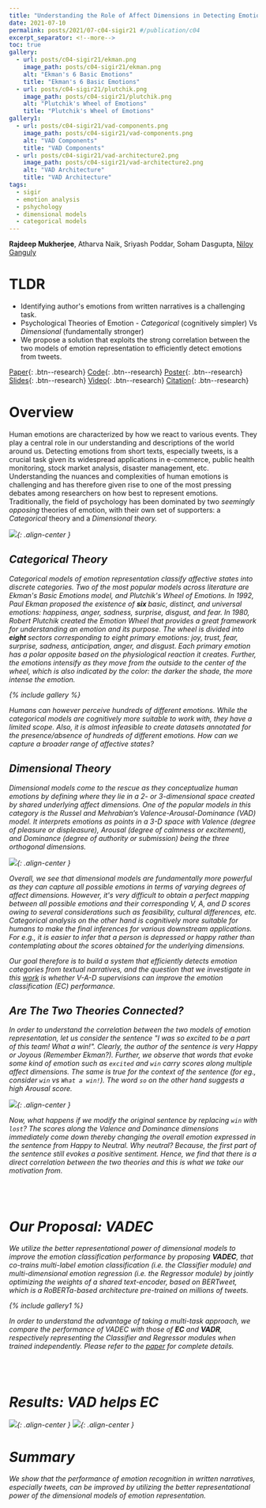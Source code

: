 ```yaml
---
title: "Understanding the Role of Affect Dimensions in Detecting Emotions from Tweets: A Multi-task Approach"
date: 2021-07-10
permalink: posts/2021/07-c04-sigir21 #/publication/c04 
excerpt_separator: <!--more-->
toc: true
gallery:
  - url: posts/c04-sigir21/ekman.png
    image_path: posts/c04-sigir21/ekman.png
    alt: "Ekman's 6 Basic Emotions"
    title: "Ekman's 6 Basic Emotions"
  - url: posts/c04-sigir21/plutchik.png
    image_path: posts/c04-sigir21/plutchik.png
    alt: "Plutchik's Wheel of Emotions"
    title: "Plutchik's Wheel of Emotions"
gallery1:
  - url: posts/c04-sigir21/vad-components.png
    image_path: posts/c04-sigir21/vad-components.png
    alt: "VAD Components"
    title: "VAD Components"
  - url: posts/c04-sigir21/vad-architecture2.png
    image_path: posts/c04-sigir21/vad-architecture2.png
    alt: "VAD Architecture"
    title: "VAD Architecture"
tags:
  - sigir
  - emotion analysis
  - pshychology
  - dimensional models
  - categorical models
---
```


<!--more-->
<b>Rajdeep Mukherjee</b>, Atharva Naik, Sriyash Poddar, Soham Dasgupta, <a href="http://www.facweb.iitkgp.ac.in/~niloy/">Niloy Ganguly</a>

# TLDR

<ul>
  <li> Identifying author's emotions from written narratives is a challenging task. </li>
  <li> Psychological Theories of Emotion - <i> Categorical </i> (cognitively simpler) Vs <i> Dimensional </i> (fundamentally stronger) </li>
  <li> We propose a solution that exploits the strong correlation between the two models of emotion representation to efficiently detect emotions from tweets. </li>
</ul>

[Paper](/files/pdf/research/c04.pdf){: .btn--research} [Code](https://github.com/atharva-naik/VADEC/){: .btn--research} [Poster](/files/pdf/research/VADEC_SIGIR2021_Poster.pdf){: .btn--research} [Slides](https://docs.google.com/presentation/d/e/2PACX-1vQpnzCkBpsfsG5ah-KKegGFc90IwTHZiLkzB76kUXlrmrz7m-6JnWl3-uTfoFs-LsNVbmPE2JqAXdHT/pub?start=false&loop=false&delayms=3000){: .btn--research} [Video](https://files.atypon.com/acm/a419079f7fed8d5a4e1e8cf5553b7139){: .btn--research} [Citation](https://dl.acm.org/doi/10.1145/3404835.3463080){: .btn--research}

# Overview

Human emotions are characterized by how we react to various events. They play a central role in our understanding and descriptions of the world around us. Detecting emotions from short texts, especially tweets, is a crucial task
given its widespread applications in e-commerce, public health monitoring, stock market analysis, disaster management, etc. Understanding the nuances and complexities of human emotions is challenging and has therefore given rise to one of the most pressing debates among researchers on how best to represent emotions. Traditionally, the field of psychology has been dominated by two <i> seemingly opposing </i> theories of emotion, with their own set of supporters: a <i> Categorical </i> theory and a <i> Dimensional <i> theory.

![](/images/posts/c04-sigir21/catDim.png){: .align-center }

## Categorical Theory

Categorical models of emotion representation classify affective states into discrete categories. Two of the most popular models across literature are Ekman's <i>Basic Emotions</i> model, and <i>Plutchik's Wheel of Emotions</i>. In 1992, Paul Ekman proposed the existence of <b> six </b> <i>basic</i>, distinct, and universal emotions: happiness, anger, sadness, surprise, disgust, and fear. In 1980, Robert Plutchik created the <i>Emotion Wheel</i> that provides a great framework for understanding an emotion and its purpose. The wheel is divided into <b> eight </b> sectors corresponding to eight primary emotions: joy, trust, fear, surprise, sadness, anticipation, anger, and disgust. Each primary emotion has a polar opposite based on the physiological reaction it creates. Further, the emotions intensify as they move from the outside to the center of the wheel, which is also indicated by the color: the darker the shade, the more intense the emotion.

{% include gallery %}

Humans can however perceive hundreds of different emotions. While the categorical models are cognitively more suitable to work with, they have a limited scope. Also, it is almost infeasible to create datasets annotated for the presence/absence of hundreds of different emotions. <i> How can we capture a broader range of affective states? </i>

## Dimensional Theory

Dimensional models come to the rescue as they conceptualize human emotions by defining where they lie in a 2- or 3-dimensional space created by shared underlying <i>affect dimensions</i>. One of the popular models in this category is the Russel and Mehrabian’s <i>Valence-Arousal-Dominance </i>(VAD) model. It interprets emotions as points in a 3-D space with <i>Valence</i> (degree of pleasure or displeasure), <i>Arousal</i> (degree of calmness or excitement), and <i>Dominance</i> (degree of authority or submission) being the three orthogonal dimensions.

![](/images/posts/c04-sigir21/vad.png){: .align-center }

Overall, we see that <i>dimensional</i> models are fundamentally more powerful as they can capture all possible emotions in terms of varying degrees of affect dimensions. However, it's very difficult to obtain a perfect mapping between all possible emotions and their corresponding V, A, and D scores owing to several considerations such as feasibility, cultural differences, etc. <i>Categorical</i> analysis on the other hand is cognitively more suitable for humans to make the final inferences for various downstream applications. For e.g., it is easier to infer that a person is <i>depressed</i> or <i>happy</i> rather than contemplating about the scores obtained for the underlying dimensions. 

Our goal therefore is to build a system that efficiently detects emotion categories from textual narratives, and the question that we investigate in this [work](/files/pdf/research/c04.pdf) is whether V-A-D supervisions can improve the emotion classification (EC) performance.

## Are The Two Theories Connected?

In order to understand the correlation between the two models of emotion representation, let us consider the sentence "I was so excited to be a part of this team! What a win!". Clearly, the author of the sentence is very <i>Happy</i> or <i>Joyous</i> (Remember Ekman?). Further, we observe that words that evoke some kind of emotion such as `excited` and `win` carry scores along multiple affect dimensions. The same is true for the context of the sentence (for eg., consider `win` vs `What a win!`). The word `so` on the other hand suggests a high <i>Arousal</i> score.

![](/images/posts/c04-sigir21/relation.png){: .align-center }

Now, what happens if we modify the original sentence by replacing `win` with `lost`? The scores along the <i>Valence</i> and <i>Dominance</i> dimensions immediately come down thereby changing the overall emotion expressed in the sentence from <i>Happy</i> to <i>Neutral</i>. Why neutral? Because, the first part of the sentence still evokes a positive sentiment. Hence, we find that there is a direct correlation between the two theories and this is what we take our motivation from.

<br><br>

# Our Proposal: VADEC

We utilize the better representational power of dimensional models to improve the emotion classification performance by proposing
<i><b>VADEC</b></i>, that co-trains multi-label emotion classification (i.e. the <i>Classifier</i> module) and multi-dimensional emotion regression (i.e. the <i>Regressor</i> module) by jointly optimizing the weights of a shared text-encoder, based on <i>BERTweet</i>, which is a <i>RoBERTa</i>-based architecture pre-trained on millions of tweets. 

{% include gallery1 %}

In order to understand the advantage of taking a multi-task approach, we compare the performance of <i>VADEC</i> with those of <i><b>EC</b></i> and <i><b>VADR</b></i>, respectively representing the <i>Classifier</i> and <i>Regressor</i> modules when trained independently. Please refer to the [paper](/files/pdf/research/c04.pdf) for complete details.

<br><br>

# Results: VAD helps EC

![](/images/posts/c04-sigir21/EC_results.png){: .align-center }
![](/images/posts/c04-sigir21/VAD_results.png){: .align-center }


# Summary

We show that the performance of emotion recognition in written narratives, especially tweets, can be improved by utilizing the better representational power of the dimensional models of emotion representation.